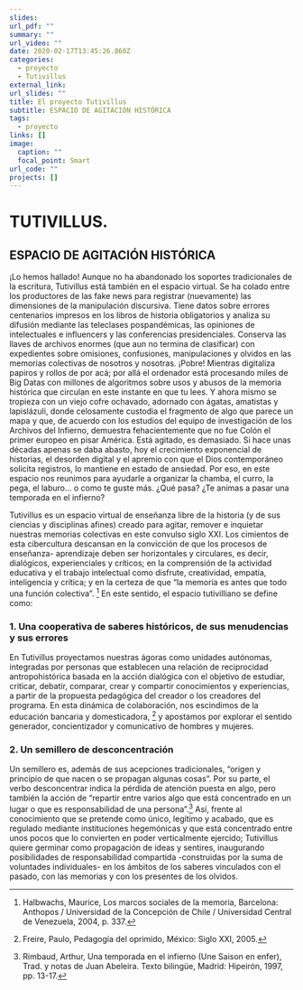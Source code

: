 ```yaml
---
slides: 
url_pdf: ""
summary: ""
url_video: ""
date: 2020-02-17T13:45:26.860Z
categories:
  - proyecto
  - Tutivillus
external_link:
url_slides: ""
title: El proyecto Tutivillus
subtitle: ESPACIO DE AGITACIÓN HISTÓRICA
tags:
  - proyecto
links: []
image:
  caption: ""
  focal_point: Smart
url_code: ""
projects: []
---
```

# TUTIVILLUS.

## ESPACIO DE AGITACIÓN HISTÓRICA

¡Lo hemos hallado! Aunque no ha abandonado los soportes tradicionales de la escritura, Tutivillus está también en el espacio virtual. Se ha colado entre los productores de las fake news para registrar (nuevamente) las dimensiones de la manipulación discursiva. Tiene datos sobre errores centenarios impresos en los libros de historia obligatorios y analiza su difusión mediante las teleclases pospandémicas, las opiniones de intelectuales e influencers y las conferencias presidenciales. Conserva las llaves de archivos enormes (que aun no termina de clasificar) con expedientes sobre omisiones, confusiones, manipulaciones y olvidos en las memorias colectivas de nosotros y nosotras. ¡Pobre! Mientras digitaliza papiros y rollos de por acá; por allá el ordenador está procesando miles de Big Datas con millones de algoritmos sobre usos y abusos de la memoria histórica que circulan en este instante en que tu lees. Y ahora mismo se tropieza con un viejo cofre ochavado, adornado con ágatas, amatistas y lapislázuli, donde celosamente custodia el fragmento de algo que parece un mapa y que, de acuerdo con los estudios del equipo de investigación de los Archivos del Infierno, demuestra fehacientemente que no fue Colón el primer europeo en pisar América. Está agitado, es demasiado. Si hace unas décadas apenas se daba abasto, hoy el crecimiento exponencial de historias, el desorden digital y el apremio con que el Dios contemporáneo solicita registros, lo mantiene en estado de ansiedad. Por eso, en este espacio nos reunimos para ayudarle a organizar la chamba, el curro, la pega, el laburo… o como te guste más. ¿Qué pasa? ¿Te animas a pasar una temporada en el infierno?

 

Tutivillus es un espacio virtual de enseñanza libre de la historia (y de sus ciencias y disciplinas afines) creado para agitar, remover e inquietar nuestras memorias colectivas en este convulso siglo XXI. Los cimientos de esta cibercultura descansan en la convicción de que los procesos de enseñanza- aprendizaje deben ser horizontales y circulares, es decir, dialógicos, experienciales y críticos; en la comprensión de la actividad educativa y el trabajo intelectual como disfrute, creatividad, empatía, inteligencia y crítica; y en la certeza de que “la memoria es antes que todo una función colectiva”. [^2] En este sentido, el espacio tutivilliano se define como:

### 1. Una cooperativa de saberes históricos, de sus menudencias y sus errores

En Tutivillus proyectamos nuestras ágoras como unidades autónomas, integradas por personas que establecen una relación de reciprocidad antropohistórica basada en la acción dialógica con el objetivo de estudiar, criticar, debatir, comparar, crear y compartir conocimientos y experiencias, a partir de la propuesta pedagógica del creador o los creadores del programa. En esta dinámica de colaboración, nos escindimos de la educación bancaria y domesticadora, [^3] y apostamos por explorar el sentido generador, concientizador y comunicativo de hombres y mujeres.

### 2. Un semillero de desconcentración

Un semillero es, además de sus acepciones tradicionales, “origen y principio de que nacen o se propagan algunas cosas”. Por su parte, el verbo desconcentrar indica la pérdida de atención puesta en algo, pero también la acción de “repartir entre varios algo que está concentrado en un lugar o que es responsabilidad de una persona”.[^1] Así, frente al conocimiento que se pretende como
único, legítimo y acabado, que es regulado mediante instituciones hegemónicas y que está concentrado entre unos pocos que lo convierten en poder verticalmente ejercido; Tutivillus quiere germinar como propagación de ideas y sentires, inaugurando posibilidades de responsabilidad compartida -construidas por la suma de voluntades individuales- en los ámbitos de los saberes
vinculados con el pasado, con las memorias y con los presentes de los olvidos.

 

[^1]: Rimbaud, Arthur, Una temporada en el infierno (Une Saison en enfer), Trad. y notas de Juan Abeleira. Texto bilingüe, Madrid: Hipeirón, 1997, pp. 13-17. 
[^2]: Halbwachs, Maurice, Los marcos sociales de la memoria, Barcelona: Anthopos / Universidad de la Concepción de Chile / Universidad Central de Venezuela, 2004, p. 337.
[^3]: Freire, Paulo, Pedagogía del oprimido, México: Siglo XXI, 2005.